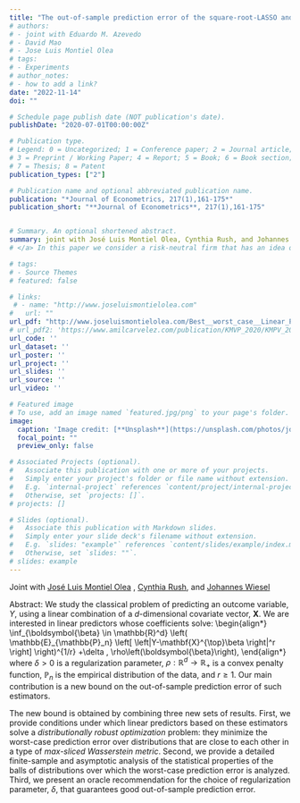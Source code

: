 ```yaml
---
title: "The out-of-sample prediction error of the square-root-LASSO and related estimators"
# authors:
# - joint with Eduardo M. Azevedo  
# - David Mao
# - Jose Luis Montiel Olea
# tags:
# - Experiments
# author_notes:
# - how to add a link?
date: "2022-11-14"
doi: ""

# Schedule page publish date (NOT publication's date).
publishDate: "2020-07-01T00:00:00Z"

# Publication type.
# Legend: 0 = Uncategorized; 1 = Conference paper; 2 = Journal article;
# 3 = Preprint / Working Paper; 4 = Report; 5 = Book; 6 = Book section;
# 7 = Thesis; 8 = Patent
publication_types: ["2"]

# Publication name and optional abbreviated publication name.
publication: "*Journal of Econometrics, 217(1),161-175*"
publication_short: "**Journal of Econometrics**, 217(1),161-175"


# Summary. An optional shortened abstract.
summary: joint with José Luis Montiel Olea, Cynthia Rush, and Johannes Wiesel. *New version available!*
# </a> In this paper we consider a risk-neutral firm that has an idea of unknown quality, but can perform an experiment to learn about it. The firm's goal is to decide the experiment's size and whether or not the idea should be implemented at scale after observing the experiment's outcome. We solve this problem using a Bayesian criterion (Gaussian Prior) and Minimax Regret criterion.

# tags:
# - Source Themes
# featured: false

# links:
 # - name: "http://www.joseluismontielolea.com"
#   url: ""
url_pdf: "http://www.joseluismontielolea.com/Best__worst_case__Linear_Predictors.pdf"
# url_pdf2: 'https://www.amilcarvelez.com/publication/KMVP_2020/KMPV_2020Appendix.pdf'
url_code: ''
url_dataset: ''
url_poster: ''
url_project: ''
url_slides: ''
url_source: ''
url_video: ''

# Featured image
# To use, add an image named `featured.jpg/png` to your page's folder. 
image:
  caption: 'Image credit: [**Unsplash**](https://unsplash.com/photos/jdD8gXaTZsc)'
  focal_point: ""
  preview_only: false

# Associated Projects (optional).
#   Associate this publication with one or more of your projects.
#   Simply enter your project's folder or file name without extension.
#   E.g. `internal-project` references `content/project/internal-project/index.md`.
#   Otherwise, set `projects: []`.
# projects: []

# Slides (optional).
#   Associate this publication with Markdown slides.
#   Simply enter your slide deck's filename without extension.
#   E.g. `slides: "example"` references `content/slides/example/index.md`.
#   Otherwise, set `slides: ""`.
# slides: example
---
```

  
Joint with <a href="http://www.joseluismontielolea.com/" target="_blank"> José Luis Montiel Olea</a> </span>, <span><a href="http://www.columbia.edu/~cgr2130/" target="_blank"> Cynthia Rush</a></span>, <span>and <a href="https://sites.google.com/view/johannes-wiesel?pli=1" target="_blank"> Johannes Wiesel</a> </span></div>
 
Abstract: We study the classical problem of predicting an outcome variable, $Y$, using a linear combination of a $d$-dimensional covariate vector, $\mathbf{X}$. We are interested in linear predictors whose coefficients solve:
\begin{align*}
\inf_{\boldsymbol{\beta} \in \mathbb{R}^d} \left( \mathbb{E}_{\mathbb{P}_n} \left[ \left|Y-\mathbf{X}^{\top}\beta \right|^r \right] \right)^{1/r} +\delta \, \rho\left(\boldsymbol{\beta}\right),
\end{align*}
where $\delta>0$ is a regularization parameter, $\rho:\mathbb{R}^d\to \mathbb{R}_+$ is a convex penalty function, $\mathbb{P}_n$ is the empirical distribution of the data, and $r\geq 1$. Our main contribution is a new bound on the out-of-sample prediction error of
such estimators. 

The new bound is obtained by combining three new sets of results. First, we provide conditions under which linear predictors based on these estimators solve a *distributionally robust optimization* problem: they minimize the worst-case prediction error over distributions that are close to each other in a type of *max-sliced Wasserstein metric*. Second, we provide a detailed finite-sample and asymptotic analysis of the statistical properties of the balls of distributions over which the worst-case prediction error is analyzed. Third, we present an oracle recommendation for the choice of regularization parameter, $\delta$, that guarantees good out-of-sample prediction error.  

